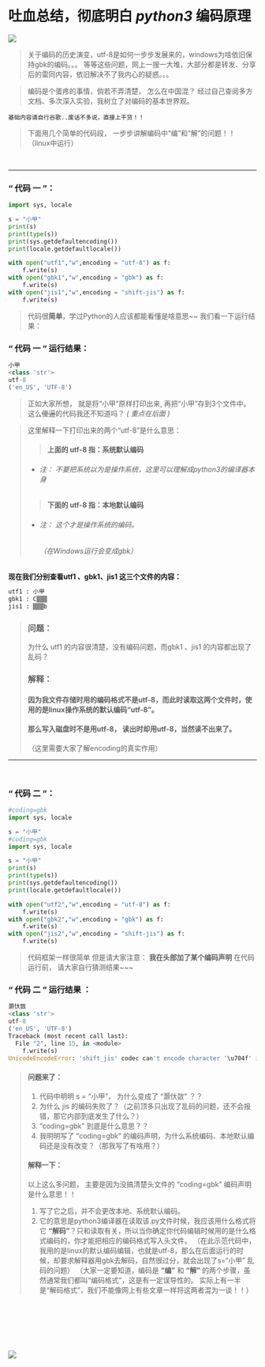 # 吐血总结，彻底明白 *python3* 编码原理
![](https://timgsa.baidu.com/timg?image&quality=80&size=b9999_10000&sec=1533460367&di=dbe25c7343ee074a2043704c08270267&imgtype=jpg&er=1&src=http%3A%2F%2Fimg.hibor.com.cn%2FsinaImg%2F201705%2F57e1552a0296fde7184f225ddd1a8d13.jpeg)


> 关于编码的历史演变，utf-8是如何一步步发展来的，windows为啥依旧保持gbk的编码。。。
> 等等这些问题，网上一搜一大堆，大部分都是转发、分享后的雷同内容，依旧解决不了我内心的疑惑。。。

> 编码是个蛋疼的事情，倘若不弄清楚， 怎么在中国混？
> 经过自己查阅多方文档、多次深入实验，我树立了对编码的基本世界观。

`基础内容请自行谷歌..废话不多说，直接上干货！！`
> 下面用几个简单的代码段， 一步步讲解编码中“编”和“解”的问题！！（linux中运行）

<br>

---
###   “ 代码 一 ”：

```python
import sys, locale

s = "小甲"
print(s)
print(type(s))
print(sys.getdefaultencoding())
print(locale.getdefaultlocale())

with open("utf1","w",encoding = "utf-8") as f:
    f.write(s)
with open("gbk1","w",encoding = "gbk") as f:
    f.write(s)
with open("jis1","w",encoding = "shift-jis") as f:
    f.write(s)
```
> 代码很**简单**，学过Python的人应该都能看懂是啥意思~~
> 我们看一下运行结果：

### “  代码 一 ”  运行结果：
```python
小甲
<class 'str'>
utf-8
('en_US', 'UTF-8')

```
>  正如大家所想， 就是将“小甲”原样打印出来, 再把“小甲”存到3个文件中。
>  这么~~傻逼~~的代码我还不知道吗？ *( 重点在后面 )*
>  

> 这里解释一下打印出来的两个“utf-8”是什么意思：
>  > #### 上面的 utf-8 指：系统默认编码
>  - ###### 注： 不要把系统以为是操作系统，这里可以理解成python3的编译器本身
>  > #### 下面的 utf-8 指：本地默认编码
>  - ###### 注： 这个才是操作系统的编码。
>     ###### （在Windows运行会变成gbk）

**现在我们分别查看utf1 、gbk1、jis1 这三个文件的内容：**
```python
utf1 : 小甲
gbk1 : С▒▒▒
jis1 : ▒▒▒b

```
> ### 问题：
> 为什么 utf1 的内容很清楚，没有编码问题，而gbk1 、jis1 的内容都出现了乱码？
> ### 解释：
> #### 因为我文件存储时用的编码格式不是utf-8，而此时读取这两个文件时，使用的是linux操作系统的默认编码“utf-8”。
> ####  那么写入磁盘时不是用utf-8， 读出时却用utf-8，当然读不出来了。
> （这里需要大家了解encoding的真实作用）


--- 
<br>

### “ 代码 二 ”：
```python
#coding=gbk
import sys, locale

s = "小甲"
#coding=gbk
import sys, locale

s = "小甲"
print(s)
print(type(s))
print(sys.getdefaultencoding())
print(locale.getdefaultlocale())

with open("utf2","w",encoding = "utf-8") as f:
    f.write(s)
with open("gbk2","w",encoding = "gbk") as f:
    f.write(s)
with open("jis2","w",encoding = "shift-jis") as f:
    f.write(s)

```
> 代码框架一样很简单
但是请大家注意： **我在头部加了某个编码声明**
在代码运行前， 请大家自行猜测结果~~~
### “ 代码 二 ” 运行结果 ：
```python
灏忕敳
<class 'str'>
utf-8
('en_US', 'UTF-8')
Traceback (most recent call last):
  File "2", line 15, in <module>
    f.write(s)
UnicodeEncodeError: 'shift_jis' codec can't encode character '\u704f' in position 0: illegal multibyte sequence
```

> #### 问题来了：
> 1. 代码中明明 s = “小甲”， 为什么变成了 “灏忕敳” ？？
> 2. 为什么 jis 的编码失败了？（之前顶多只出现了乱码的问题，还不会报错，那它内部到底发生了什么？）
>  3. “coding=gbk” 到底是什么意思？？
>  4. 我明明写了 “coding=gbk” 的编码声明，为什么系统编码、本地默认编码还是没有改变？（那我写了有啥用？）
>  #### 解释一下：
>  以上这么多问题， 主要是因为没搞清楚头文件的 “coding=gbk” 编码声明是什么意思！！
>  1. 写了它之后，并不会更改本地、系统默认编码。
>  2. 它的意思是python3编译器在读取该.py文件时候，我应该用什么格式将它 **“解码”**？只和读取有关，所以当你确定你代码编辑时候用的是什么格式编码的，你才能把相应的编码格式写入头文件。
>  （在此示范代码中，我用的是linux的默认编码编辑，也就是utf-8，那么在后面运行的时候，却要求解释器用gbk去解码，自然很过分，就会出现了s=“小甲” 乱码的问题）
>  （大家一定要知道，编码是 **“编”** 和 **“解”** 的两个步骤，虽然通常我们都叫“编码格式”，这是有一定误导性的。
>   实际上有一半是“解码格式”，我们不能像网上有些文章一样将这两者混为一谈！！）





















<br>
<br>
<br>
<br>
<br>

![](https://timgsa.baidu.com/timg?image&quality=80&size=b9999_10000&sec=1532865629957&di=3d73a5a74934f118228a4e53fa152d14&imgtype=0&src=http%3A%2F%2Fpic.eastlady.cn%2Fuploads%2Ftp%2F201705%2F9999%2F49149eecc3.jpg)

